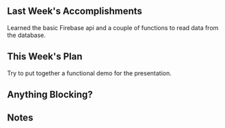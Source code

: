 ## Last Week's Accomplishments

Learned the basic Firebase api and a couple of functions to read data from the database.

## This Week's Plan

Try to put together a functional demo for the presentation.

## Anything Blocking?


## Notes

